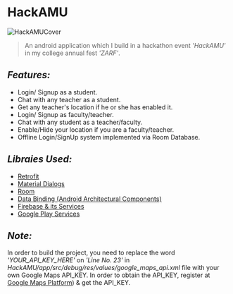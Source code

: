 # HackAMU
![HackAMUCover](https://user-images.githubusercontent.com/38679082/56091329-285bfd00-5ecb-11e9-9443-d947606b63ac.png)

>An android application which I build in a hackathon event *'HackAMU'* in my college annual fest *'ZARF'*.


## *Features:*
- Login/ Signup as a student.
- Chat with any teacher as a student.
- Get any teacher's location if he or she has enabled it.
- Login/ Signup as faculty/teacher.
- Chat with any student as a teacher/faculty.
- Enable/Hide your location if you are a faculty/teacher.
- Offline Login/SignUp system implemented via Room Database.




## *Libraies Used:*
- [Retrofit](https://github.com/square/retrofit)
- [Material Dialogs](https://github.com/afollestad/material-dialogs)
- [Room](https://developer.android.com/topic/libraries/architecture/room)
- [Data Binding (Android Architectural Components)](https://developer.android.com/topic/libraries/data-binding)
- [Firebase & its Services](https://firebase.google.com/docs/android/setup)
- [Google Play Services](https://developers.google.com/android/guides/setup)

## *Note:*
In order to build the project, you need to replace the word *'YOUR_API_KEY_HERE'* on *'Line No. 23'* in *HackAMU/app/src/debug/res/values/google_maps_api.xml* file with your own Google Maps API_KEY. In order to obtain the API_KEY, register at [Google Maps Platform](https://developers.google.com/maps/documentation/android-sdk/intro)) & get the API_KEY.

